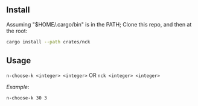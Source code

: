 ## Install

Assuming "$HOME/.cargo/bin" is in the PATH;
Clone this repo, and then at the root:

```bash
cargo install --path crates/nck
```

## Usage

`n-choose-k <integer> <integer>`
OR
`nck <integer> <integer>`

_Example_:

```bash
n-choose-k 30 3
```

